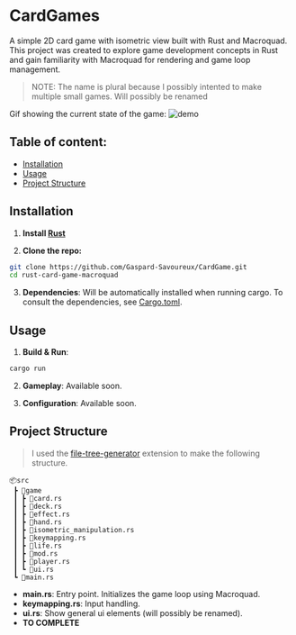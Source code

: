 # CardGames

A simple 2D card game with isometric view built with Rust and Macroquad. This project was created to explore game development concepts in Rust and gain familiarity with Macroquad for rendering and game loop management.

> NOTE: The name is plural because I possibly intented to make multiple small games. Will possibly be renamed

Gif showing the current state of the game:
![demo](/pictures/cardgames_demo.gif)

## Table of content:

-   [Installation](#installation)
-   [Usage](#usage)
-   [Project Structure](#project-structure)

## Installation

1. **Install [Rust](https://www.rust-lang.org/fr/tools/install)**

2. **Clone the repo:**

```sh
git clone https://github.com/Gaspard-Savoureux/CardGame.git
cd rust-card-game-macroquad
```

3. **Dependencies**: Will be automatically installed when running cargo. To consult the dependencies, see [Cargo.toml](/Cargo.toml).

## Usage

1. **Build & Run**:

```sh
cargo run
```

2. **Gameplay**: Available soon.

3. **Configuration**: Available soon.

## Project Structure

> I used the [file-tree-generator](https://marketplace.visualstudio.com/items?itemName=Shinotatwu-DS.file-tree-generator) extension to make the following structure.

```
📦src
 ┣ 📂game
 ┃ ┣ 📜card.rs
 ┃ ┣ 📜deck.rs
 ┃ ┣ 📜effect.rs
 ┃ ┣ 📜hand.rs
 ┃ ┣ 📜isometric_manipulation.rs
 ┃ ┣ 📜keymapping.rs
 ┃ ┣ 📜life.rs
 ┃ ┣ 📜mod.rs
 ┃ ┣ 📜player.rs
 ┃ ┗ 📜ui.rs
 ┗ 📜main.rs
```

-   **main.rs**: Entry point. Initializes the game loop using Macroquad.
-   **keymapping.rs**: Input handling.
-   **ui.rs**: Show general ui elements (will possibly be renamed).
-   **TO COMPLETE**
